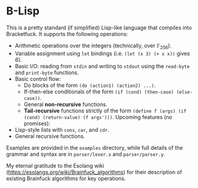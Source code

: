 # B-Lisp

This is a pretty standard (if simplified) Lisp-like language that compiles into Bracketfuck. It supports the following operations:
- Arithmetic operations over the integers (technically, over $\mathbb{F}_{256}$).
- Variable assignment using `let` bindings (i.e. `(let (x 3) (+ x x))` gives 6).
- Basic I/O: reading from `stdin` and writing to `stdout` using the `read-byte` and `print-byte` functions.
- Basic control flow:
    - Do blocks of the form `(do (action1) (action2) ...)`.
    - If-then-else conditionals of the form `(if (cond) (then-case) (else-case))`.
    - General **non-recursive** functions.
    - **Tail-recursive** functions strictly of the form `(define f (args) (if (cond) (return-value) (f args')))`.
Upcoming features (no promises):
- Lisp-style lists with `cons`, `car`, and `cdr`.
- General recursive functions.

Examples are provided in the `examples` directory, while full details of the grammar and syntax are in `parser/lexer.x` and `parser/parser.y`.

My eternal gratitude to the Esolang wiki (https://esolangs.org/wiki/Brainfuck_algorithms) for their description of existing Brainfuck algorithms for key operations.